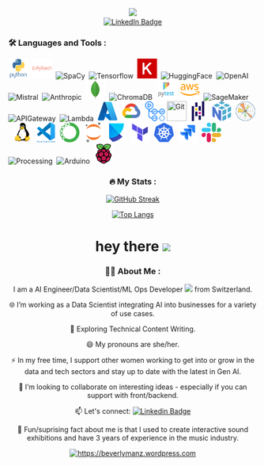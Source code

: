 <div id="header" align="center">
  <img src="https://media.giphy.com/media/M9gbBd9nbDrOTu1Mqx/giphy.gif" width="100"/>
</div>

<div id="badges" align="center">
  <a href="https://www.linkedin.com/in/beverlymanz/">
    <img src="https://img.shields.io/badge/LinkedIn-blue?style=for-the-badge&logo=linkedin&logoColor=white" alt="LinkedIn Badge"/>
  </a>
</div>

### :hammer_and_wrench: Languages and Tools :
<div>
  <img src="https://github.com/devicons/devicon/blob/master/icons/python/python-original-wordmark.svg" title="Python" alt="Python" width="40" height="40"/>&nbsp;
  <img src="https://github.com/devicons/devicon/blob/master/icons/pytorch/pytorch-plain-wordmark.svg" title="PyTorch" alt="PyTorch" width="40" height="40"/>&nbsp;
  <img src="https://pbs.twimg.com/profile_images/699256981287100416/7-7zis8f_400x400.png" title="SpaCy" alt="SpaCy" width="40" height="40"/>&nbsp;
  <img src="https://static-00.iconduck.com/assets.00/tensorflow-icon-955x1024-hd4xzbqj.png" title="Tensorflow" alt="Tensorflow" width="40" height="40"/>&nbsp;
  <img src="https://github.com/devicons/devicon/blob/master/icons/keras/keras-original.svg" title="Keras" alt="Keras" width="40" height="40"/>&nbsp;
  <img src="https://cdn-lfs.hf.co/repos/96/a2/96a2c8468c1546e660ac2609e49404b8588fcf5a748761fa72c154b2836b4c83/942cad1ccda905ac5a659dfd2d78b344fccfb84a8a3ac3721e08f488205638a0?response-content-disposition=inline%3B+filename*%3DUTF-8%27%27hf-logo.svg%3B+filename%3D%22hf-logo.svg%22%3B&response-content-type=image%2Fsvg%2Bxml&Expires=1730096270&Policy=eyJTdGF0ZW1lbnQiOlt7IkNvbmRpdGlvbiI6eyJEYXRlTGVzc1RoYW4iOnsiQVdTOkVwb2NoVGltZSI6MTczMDA5NjI3MH19LCJSZXNvdXJjZSI6Imh0dHBzOi8vY2RuLWxmcy5oZi5jby9yZXBvcy85Ni9hMi85NmEyYzg0NjhjMTU0NmU2NjBhYzI2MDllNDk0MDRiODU4OGZjZjVhNzQ4NzYxZmE3MmMxNTRiMjgzNmI0YzgzLzk0MmNhZDFjY2RhOTA1YWM1YTY1OWRmZDJkNzhiMzQ0ZmNjZmI4NGE4YTNhYzM3MjFlMDhmNDg4MjA1NjM4YTA%7EcmVzcG9uc2UtY29udGVudC1kaXNwb3NpdGlvbj0qJnJlc3BvbnNlLWNvbnRlbnQtdHlwZT0qIn1dfQ__&Signature=Nj-OB434I3P-YkKNIS3e4EyovshHFR4UoGcaNChBPR7jyzEL6iQyFIiwjgxVvVhOTF%7EB69Y2AOjAxiYYb1thi-5GXOm2KCGSPEJ-fInYP%7Eng74rrcN6wfZobkZuLjiXyVveKfVvvbFeDlB4ZjWS3PJR0rh2Fp0Ymo0nj8rbm3s2dIg0C%7EOqEGItMn0OhPRHyEE%7EUUjCuaae0UczWFA6xc9nwaV8H3fdDXOMroCgkTevbGTnxXGK6ncy%7ETguEWlFytwtt-r0uBxlcFjEi%7EuTv7oHzKgFVracem3RnhQH-pPy3n%7EmXh5bNJ1vuRlKk%7E7RcmZV5uRREDHezLUzR9IcByQ__&Key-Pair-Id=K3RPWS32NSSJCE" title="HuggingFace" alt="HuggingFace" width="40" height="40"/>&nbsp;
  <img src="https://static.vecteezy.com/system/resources/previews/022/227/364/non_2x/openai-chatgpt-logo-icon-free-png.png" title="OpenAI" alt="OpenAI" width="40" height="40"/>&nbsp;
  <img src="https://uxwing.com/wp-content/themes/uxwing/download/brands-and-social-media/mistral-ai-icon.png" title="Mistral" alt="Mistral" width="40" height="40"/>&nbsp;
  <img src="https://img.icons8.com/fluent/512/claude.png" title="Anthropic" alt="Anthropic" width="40" height="40"/>&nbsp;
  <img src="https://github.com/devicons/devicon/blob/master/icons/mongodb/mongodb-original.svg" title="MongoDB" alt="MongoDB" width="40" height="40"/>&nbsp;
  <img src="https://seeklogo.com/images/C/chroma-logo-FB287847E7-seeklogo.com.png" title="ChromaDB" alt="ChromaDB" width="40" height="40"/>&nbsp;
  <img src="https://github.com/devicons/devicon/blob/master/icons/pytest/pytest-original-wordmark.svg" title="PyTest" alt="PyTest" width="40" height="40"/>&nbsp;
  <img src="https://github.com/devicons/devicon/blob/master/icons/amazonwebservices/amazonwebservices-plain-wordmark.svg" title="AWS" alt="AWS" width="40" height="40"/>&nbsp;
  <img src="https://encrypted-tbn0.gstatic.com/images?q=tbn:ANd9GcQx5RAoNZ0x7nJj-4QKRdvq_cL1Veq5zBAQww&s" title="SageMaker" alt="SageMaker" width="40" height="40"/>&nbsp;
  <img src="https://static-00.iconduck.com/assets.00/aws-api-gateway-icon-1696x2048-loojdmdv.png" title="APIGateway" alt="APIGateway" width="40" height="40"/>&nbsp;
  <img src="https://cdn.worldvectorlogo.com/logos/aws-lambda-1.svg" title="Lambda" alt="Lambda" width="40" height="40"/>&nbsp;
  <img src="https://github.com/devicons/devicon/blob/master/icons/azure/azure-original.svg" title="Azure" alt="Azure" width="40" height="40"/>&nbsp;
  <img src="https://github.com/devicons/devicon/blob/master/icons/googlecloud/googlecloud-original.svg" title="GoogleCloud" alt="GoogleCloud" width="40" height="40"/>&nbsp;
  <img src="https://github.com/devicons/devicon/blob/master/icons/githubactions/githubactions-original.svg" title="GithubActions" **alt="GithubActions" width="40" height="40"/>
  <img src="https://cdn.worldvectorlogo.com/logos/github-icon-2.svg" title="Git" **alt="Git" width="40" height="40"/>
  <img src="https://github.com/devicons/devicon/blob/master/icons/pandas/pandas-original.svg" title="Pandas" alt="Pandas" width="40" height="40"/>&nbsp;
  <img src="https://github.com/devicons/devicon/blob/master/icons/numpy/numpy-original.svg" title="NumPy" alt="NumPy" width="40" height="40"/>&nbsp;
  <img src="https://github.com/devicons/devicon/blob/master/icons/matplotlib/matplotlib-original.svg" title="Matplotlib" alt="Matplotlib" width="40" height="40"/>&nbsp;
  <img src="https://github.com/devicons/devicon/blob/master/icons/linux/linux-original.svg" title="Linux" alt="Linux" width="40" height="40"/>&nbsp;
  <img src="https://github.com/devicons/devicon/blob/master/icons/vscode/vscode-original-wordmark.svg" title="VSCode" alt="VSCode" width="40" height="40"/>&nbsp;
  <img src="https://github.com/devicons/devicon/blob/master/icons/anaconda/anaconda-original.svg" title="Anaconda" alt="Anaconda" width="40" height="40"/>&nbsp;
  <img src="https://github.com/devicons/devicon/blob/master/icons/jupyter/jupyter-original.svg" title="Jupyter" alt="Jupyter" width="40" height="40"/>&nbsp;
  <img src="https://github.com/devicons/devicon/blob/master/icons/poetry/poetry-original.svg" title="Poetry" alt="Poetry" width="40" height="40"/>&nbsp;
  <img src="https://github.com/devicons/devicon/blob/master/icons/terraform/terraform-original.svg" title="Terraform" **alt="Terraform" width="40" height="40"/>&nbsp;
  <img src="https://github.com/devicons/devicon/blob/master/icons/kubernetes/kubernetes-original.svg" title="Kubernetes" **alt="Kubernetes" width="40" height="40"/>&nbsp;
  <img src="https://github.com/devicons/devicon/blob/master/icons/jira/jira-original.svg" title="Jira" **alt="Jira" width="40" height="40"/>&nbsp;
  <img src="https://github.com/devicons/devicon/blob/master/icons/slack/slack-original.svg" title="Slack" **alt="Slack" width="40" height="40"/>&nbsp;
  <img src="https://upload.wikimedia.org/wikipedia/commons/thumb/c/cb/Processing_2021_logo.svg/1200px-Processing_2021_logo.svg.png" title="Processing" alt="Processing" width="40" height="40"/>&nbsp;
  <img src="https://static-00.iconduck.com/assets.00/arduino-icon-2048x1397-pmu0lemh.png" title="Arduino" alt="Arduino" width="40" height="40"/>&nbsp;
  <img src="https://github.com/devicons/devicon/blob/master/icons/raspberrypi/raspberrypi-original.svg" title="RaspberryPi" alt="RaspberryPi" width="40" height="40"/>&nbsp;

<div id="bullets" align="center">
  
### :fire: My Stats :
[![GitHub Streak](https://github-readme-streak-stats.herokuapp.com/?user=Manz49b&theme=dark&background=000000)](https://git.io/streak-stats)

[![Top Langs](https://github-readme-stats.vercel.app/api/top-langs/?username=Manz49b&layout=compact&theme=vision-friendly-dark)](https://github.com/Manz49b/github-readme-stats)
<h1>
  hey there
  <img src="https://media.giphy.com/media/hvRJCLFzcasrR4ia7z/giphy.gif" width="30px"/>
</h1>


### :woman_technologist: About Me :

I am a AI Engineer/Data Scientist/ML Ops Developer <img src="https://emojis.slackmojis.com/emojis/images/1643514738/7421/typingcat.gif?1643514738" width="30"> from Switzerland.

🌐 I’m working as a Data Scientist integrating AI into businesses for a variety of use cases.

🌱 Exploring Technical Content Writing.

😄 My pronouns are she/her.

⚡ In my free time, I support other women working to get into or grow in the data and tech sectors and stay up to date with the latest in Gen AI.

💞️ I’m looking to collaborate on interesting ideas - especially if you can support with front/backend.

📫 Let's connect: [![Linkedin Badge](https://img.shields.io/badge/-Bev-blue?style=flat&logo=Linkedin&logoColor=white)](https://www.linkedin.com/in/beverlymanz/)

🎵 Fun/suprising fact about me is that I used to create interactive sound exhibitions and have 3 years of experience in the music industry.

 <a href="https://beverlymanz.wordpress.com">
    <img alt="https://beverlymanz.wordpress.com"/>
  </a>
</div>

<div id="profile_views" align="center">
   <img src="https://komarev.com/ghpvc/?username=Manz49b&style=flat-square&color=blue" alt=""/> 
</div>

<!---
manz49b/manz49b is a ✨ special ✨ repository because its `README.md` (this file) appears on your GitHub profile.
You can click the Preview link to take a look at your changes.
--->
